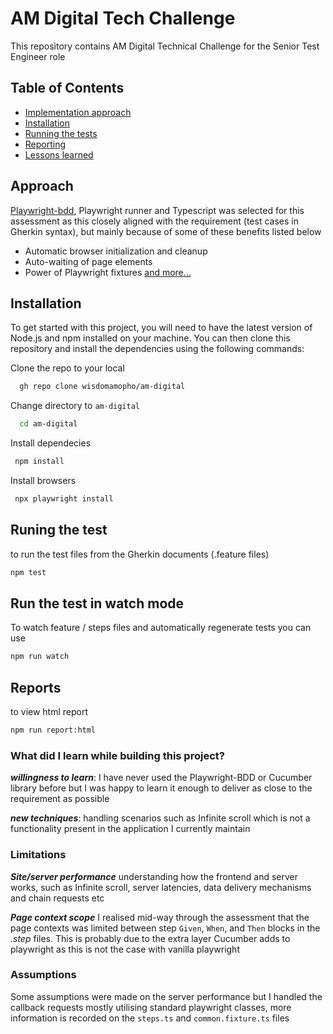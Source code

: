 
# AM Digital Tech Challenge


This repository contains AM Digital Technical Challenge for the Senior Test Engineer role


## Table of Contents

- [Implementation approach](#Approach)
- [Installation](#Installation)
- [Running the tests](#Runing-the-test)
- [Reporting](#Run-the-test-in-watch-mode)
- [Lessons learned](#Reports)



## Approach

[Playwright-bdd](https://github.com/vitalets/playwright-bdd), Playwright runner and Typescript was selected for this assessment as this closely aligned with the requirement (test cases in Gherkin syntax), but mainly because of some of these benefits listed below

- Automatic browser initialization and cleanup
- Auto-waiting of page elements
- Power of Playwright fixtures [and more...](https://playwright.dev/docs/library#key-differences)



## Installation

To get started with this project, you will need to have the latest version of Node.js and npm installed on your machine. You can then clone this repository and install the dependencies using the following commands:

Clone the repo to your local

```bash
  gh repo clone wisdomamopho/am-digital
```
Change directory to `am-digital`

```bash
  cd am-digital
```
Install dependecies
```bash
 npm install
```
Install browsers
```bash
 npx playwright install
```


    
## Runing the test

to run the test files from the Gherkin documents (.feature files)

```bash
npm test
``` 


## Run the test in watch mode

To watch feature / steps files and automatically regenerate tests you can use
```bash
npm run watch
```

## Reports
to view html report 
```bash
npm run report:html
```

### What did I learn while building this project?
***willingness to learn***: I have never used the Playwright-BDD or Cucumber library before but I was happy to learn it enough to deliver as close to the requirement as possible 

***new techniques***: handling scenarios such as Infinite scroll which is not a functionality present in the application I currently maintain


### Limitations
***Site/server performance*** understanding how the frontend and server works, such as Infinite scroll, server latencies, data delivery mechanisms and chain requests etc

***Page context scope*** I realised mid-way through the assessment that the page contexts was limited between step `Given`, `When`, and `Then` blocks in the *.step* files. This is probably due to the extra layer Cucumber adds to playwright as this is not the case with vanilla playwright


### Assumptions
Some assumptions were made on the server performance but I handled the callback requests mostly utilising standard playwright classes, more information is recorded on the `steps.ts` and `common.fixture.ts` files 


